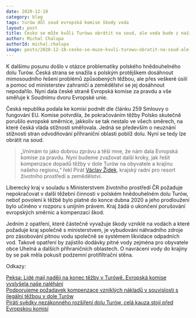 ```yaml
---
date: 2020-12-18
category: blog
tags: turów důl soud evropská komise škody voda
layout: post
title: Česko se může kvůli Turówu obrátit na soud, ale voda bude z naší krajiny odtékat dál
author: Michal Chalupa
authorId: michal.chalupa
image: posts/2020-12-18-cesko-se-muze-kvuli-turowu-obratit-na-soud-ale-voda-bude-z-nasi-krajiny-odtekat-dal.jpg
---
```

K dalšímu posunu došlo v otázce problematiky polského hnědouhelného dolu Turów. Česká strana se snažila s polským protějškem dosáhnout mimosoudního řešení problémů způsobených těžbou, ale přes veškeré úsilí a pomoc od ministerstev zahraničí a zemědělství se jej dosáhnout nepodařilo. Nyní dala české straně Evropská komise za pravdu a vše směřuje k Soudnímu dvoru Evropské unie.

Česká republika podala ke komisi podnět dle článku 259 Smlouvy o fungování EU. Komise potvrdila, že pokračováním těžby Polsko skutečně porušilo evropské směrnice, jakkoliv se tak nestalo ve všech směrech, na které česká vláda stížnosti směřovala. Jedná se především o neuznání stížnosti stran odvodňování příhraniční oblasti poblíž dolu. Nyní se tedy lze obrátit na soud.

>„Vnímám to jako dobrou zprávu a těší mne, že nám dala Evropská komise za pravdu. Nyní budeme zvažovat další kroky, jak řešit kompenzace dopadů těžby v dole Turów na obyvatele a krajinu našeho regionu,“ řekl Pirát [Václav Židek](/lide/vaclav-zidek), krajský radní pro resort životního prostředí a zemědělství.

Liberecký kraj v souladu s Ministerstvem životního prostředí ČR požaduje nepokračovat v další těžební činnosti v polském hnědouhelném dolu Turów, neboť povolení k těžbě bylo platné do konce dubna 2020 a jeho prodloužení bylo učiněno v rozporu s unijním právem. Kraj žádá o ukončení porušování evropských směrnic a kompenzaci škod.

Jedním z opatření, které částečně vyvažuje škody vzniklé na vodách a které požaduje kraj společně s ministerstvem, je vybudování náhradního zdroje pro zásobování pitnou vodu společně se systémem likvidace odpadních vod. Takové opatření by zajistilo dodávky pitné vody zejména pro obyvatele obce Uhelná a dalších příhraničních oblastech. O navrácení vody do krajiny by se pak měla pokusit podzemní protifiltrační stěna.

Odkazy:

[Peksa: Lidé mají naději na konec těžby v Turówě. Evropská komise vyslyšela naše naléhání](https://www.pirati.cz/tiskove-zpravy/evropska-komise-vyslysela-nalehani-nadeje-na-konec-tezby-v-turowe.html)<br/>
[Podporujeme požadavek kompenzace vzniklých nákladů v souvislosti s ilegální těžbou v dole Turów](/aktuality/podporujeme-pozadavek-kompenzace-vzniklych-nakladu-v-souvislosti-s-ilegalni-tezbou-v-dole-turow.html)<br/>
[Piráti svědky nezákonného rozšíření dolu Turów, celá kauza stojí před Evropskou komisí](/aktuality/pirati-svedky-nezakonneho-rozsireni-dolu-turow-cela-kauza-stoji-pred-evropskou-komisi.html)
